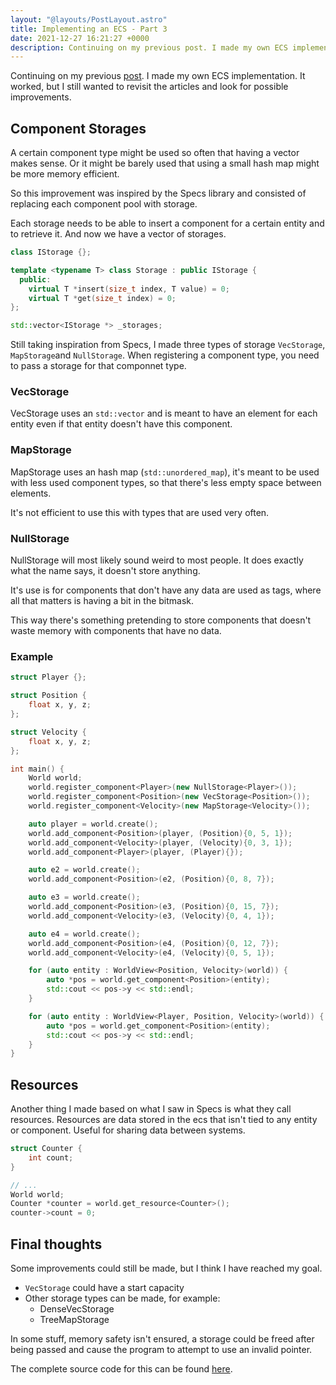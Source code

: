 ```yaml
---
layout: "@layouts/PostLayout.astro"
title: Implementing an ECS - Part 3
date: 2021-12-27 16:21:27 +0000
description: Continuing on my previous post. I made my own ECS implementation. It worked, but I still wanted to revisit the articles and look for possible improvements.
---
```


Continuing on my previous [post](/blog/implementing-an-ecs-part-two). I made my own ECS implementation. It worked, but I still wanted to revisit the articles and look for possible improvements.

## Component Storages
A certain component type might be used so often that having a vector makes sense. Or it might be barely used that using a small hash map might be more memory efficient.

So this improvement was inspired by the Specs library and consisted of replacing each component pool with storage. 

Each storage needs to be able to insert a component for a certain entity and to retrieve it. And now we have a vector of storages.

```cpp
class IStorage {};

template <typename T> class Storage : public IStorage {
  public:
    virtual T *insert(size_t index, T value) = 0;
    virtual T *get(size_t index) = 0;
};

std::vector<IStorage *> _storages;
```

Still taking inspiration from Specs, I made three types of storage `VecStorage`, `MapStorage`and `NullStorage`. When registering a component type, you need to pass a storage for that componnet type.

### VecStorage
VecStorage uses an `std::vector` and is meant to have an element for each entity even if that entity doesn't have this component.

### MapStorage
MapStorage uses an hash map (`std::unordered_map`), it's meant to be used with less used component types, so that there's less empty space between elements. 

It's not efficient to use this with types that are used very often.

### NullStorage
NullStorage will most likely sound weird to most people. It does exactly what the name says, it doesn't store anything.

It's use is for components that don't have any data are used as tags, where all that matters is having a bit in the bitmask. 

This way there's something pretending to store components that doesn't waste memory with components that have no data.

### Example
```cpp
struct Player {};

struct Position {
    float x, y, z;
};

struct Velocity {
    float x, y, z;
};

int main() {
    World world;
    world.register_component<Player>(new NullStorage<Player>());
    world.register_component<Position>(new VecStorage<Position>());
    world.register_component<Velocity>(new MapStorage<Velocity>());

    auto player = world.create();
    world.add_component<Position>(player, (Position){0, 5, 1});
    world.add_component<Velocity>(player, (Velocity){0, 3, 1});
    world.add_component<Player>(player, (Player){});

    auto e2 = world.create();
    world.add_component<Position>(e2, (Position){0, 8, 7});

    auto e3 = world.create();
    world.add_component<Position>(e3, (Position){0, 15, 7});
    world.add_component<Velocity>(e3, (Velocity){0, 4, 1});

    auto e4 = world.create();
    world.add_component<Position>(e4, (Position){0, 12, 7});
    world.add_component<Velocity>(e4, (Velocity){0, 5, 1});

    for (auto entity : WorldView<Position, Velocity>(world)) {
        auto *pos = world.get_component<Position>(entity);
        std::cout << pos->y << std::endl;
    }

    for (auto entity : WorldView<Player, Position, Velocity>(world)) {
        auto *pos = world.get_component<Position>(entity);
        std::cout << pos->y << std::endl;
    }
}
```

## Resources
Another thing I made based on what I saw in Specs is what they call resources. Resources are data stored in the ecs that isn't tied to any entity or component. Useful for sharing data between systems.

```cpp
struct Counter {
    int count;
}

// ...
World world;
Counter *counter = world.get_resource<Counter>();
counter->count = 0;
```

## Final thoughts
Some improvements could still be made, but I think I have reached my goal.
- `VecStorage` could have a start capacity
- Other storage types can be made, for example:
    - DenseVecStorage
    - TreeMapStorage

In some stuff, memory safety isn't ensured, a storage could be freed after being passed and cause the program to attempt to use an invalid pointer.

The complete source code for this can be found [here](https://github.com/EdSwordsmith/my_ecs).
